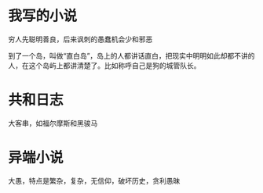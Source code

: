 我写的小说
==========


穷人先聪明善良，后来讽刺的愚蠢机会少和邪恶 

到了一个岛，叫做“直白岛”，岛上的人都讲话直白，把现实中明明如此却都不讲的人，在这个岛屿上都讲清楚了。比如称呼自己是狗的城管队长。


# 共和日志
大客串，如福尔摩斯和黑骏马

# 异端小说

大愚，特点是繁杂，复杂，无信仰，破坏历史，贪利愚昧
